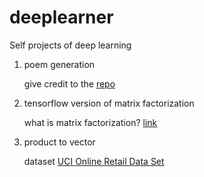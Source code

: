 # deeplearner
Self projects of deep learning

1. poem generation

	give credit to the [repo](https://github.com/jinfagang/tensorflow_poems)

2. tensorflow version of matrix factorization

	what is matrix factorization? [link](http://www.quuxlabs.com/blog/2010/09/matrix-factorization-a-simple-tutorial-and-implementation-in-python/)

3. product to vector

    dataset [UCI Online Retail Data Set](http://archive.ics.uci.edu/ml/datasets/online+retail)